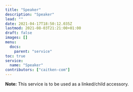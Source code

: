 ```yaml
---
title: "Speaker"
description: "Speaker"
lead: ""
date: 2021-04-17T18:50:12.035Z
lastmod: 2021-08-03T21:21:00+01:00
draft: false
images: []
menu:
  docs:
    parent: "service"
toc: true
service:
  name: "Speaker"
contributors: ["caitken-com"]
---
```


**Note:** This service is to be used as a linked/child accessory.
